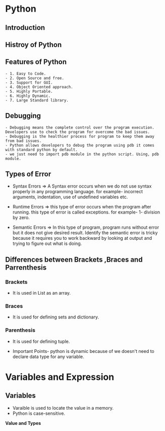# Python
## Introduction
## Histroy of Python
## **Features of Python**
    - 1. Easy to Code.
    - 2. Open Source and free.
    - 3. Support for GUI.
    - 4. Object Oriented approach.
    - 5. Highly Portable.
    - 6. Highly Dynamic.
    - 7. Large Standard library.

## **Debugging** 
    - Debugging means the complete control over the program execution. Developers use to check the program for overcome the bad issues.
    - Debugging is the healthier process for program to keep them away from bad issues.
    - Python allows developers to debug the program using pdb it comes with standard python by default.
    - we just need to import pdb module in the python script. Using, pdb module.

## Types of Error

- Syntax Errors
=> A Syntax error occurs when we do not use syntax properly in any programming language. for example- incorrect arguments, indentation, use of undefined variables etc.

- Runtime Errors
=> this type of error occurs when the program after running. this type of error is called exceptions. for example- 1- division by zero.

- Semantic Errors
=> In this type of program, program runs without error but it does not give desired result. Identify the semantic error is tricky because it requires you to work backward by looking at output and trying to figure out what is doing.

## Differences between Brackets ,Braces and Parrenthesis 
### Brackets 
- It is used in List as an array.

### Braces 
- It is used for defining sets and dictionary.

### Parenthesis 
- It is used for defining tuple.

* Important Points- python is dynamic because of we doesn't need to declare data type for any variable.

# Variables and Expression

## Variables
- Varaible is used to locate the value in a memory.
- Python is case-sensitive.

**Value and Types**
